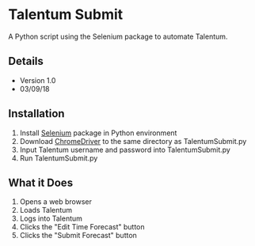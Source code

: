 # Talentum Submit

A Python script using the Selenium package to automate Talentum.

## Details

* Version 1.0
* 03/09/18

## Installation

1. Install [Selenium](https://www.seleniumhq.org/download) package in Python environment
2. Download [ChromeDriver](https://sites.google.com/a/chromium.org/chromedriver/downloads) to the same directory as TalentumSubmit.py
3. Input Talentum username and password into TalentumSubmit.py
4. Run TalentumSubmit.py

## What it Does

1. Opens a web browser
2. Loads Talentum
3. Logs into Talentum
4. Clicks the "Edit Time Forecast" button
4. Clicks the "Submit Forecast" button